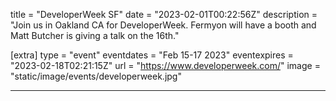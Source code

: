 title = "DeveloperWeek SF"
date = "2023-02-01T00:22:56Z"
description = "Join us in Oakland CA for DeveloperWeek. Fermyon will have a booth and Matt Butcher is giving a talk on the 16th."

[extra]
type = "event"
eventdates = "Feb 15-17 2023"
eventexpires = "2023-02-18T02:21:15Z"
url = "https://www.developerweek.com/"
image = "static/image/events/developerweek.jpg"

---
